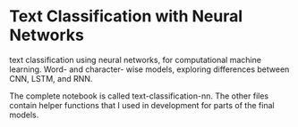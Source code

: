 # Text Classification with Neural Networks
text classification using neural networks, for computational machine learning.
Word- and character- wise models, exploring differences between CNN, LSTM, and RNN.

The complete notebook is called text-classification-nn. The other files contain helper functions that I used in development for parts of the final models.
